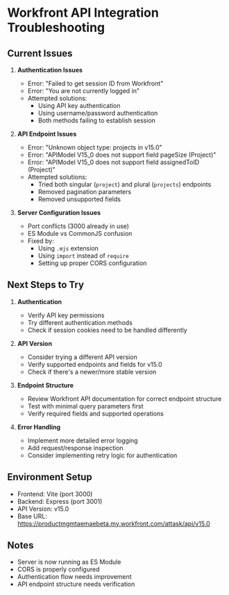# Workfront API Integration Troubleshooting

## Current Issues

1. **Authentication Issues**
   - Error: "Failed to get session ID from Workfront"
   - Error: "You are not currently logged in"
   - Attempted solutions:
     - Using API key authentication
     - Using username/password authentication
     - Both methods failing to establish session

2. **API Endpoint Issues**
   - Error: "Unknown object type: projects in v15.0"
   - Error: "APIModel V15_0 does not support field pageSize (Project)"
   - Error: "APIModel V15_0 does not support field assignedToID (Project)"
   - Attempted solutions:
     - Tried both singular (`project`) and plural (`projects`) endpoints
     - Removed pagination parameters
     - Removed unsupported fields

3. **Server Configuration Issues**
   - Port conflicts (3000 already in use)
   - ES Module vs CommonJS confusion
   - Fixed by:
     - Using `.mjs` extension
     - Using `import` instead of `require`
     - Setting up proper CORS configuration

## Next Steps to Try

1. **Authentication**
   - Verify API key permissions
   - Try different authentication methods
   - Check if session cookies need to be handled differently

2. **API Version**
   - Consider trying a different API version
   - Verify supported endpoints and fields for v15.0
   - Check if there's a newer/more stable version

3. **Endpoint Structure**
   - Review Workfront API documentation for correct endpoint structure
   - Test with minimal query parameters first
   - Verify required fields and supported operations

4. **Error Handling**
   - Implement more detailed error logging
   - Add request/response inspection
   - Consider implementing retry logic for authentication

## Environment Setup

- Frontend: Vite (port 3000)
- Backend: Express (port 3001)
- API Version: v15.0
- Base URL: https://productmgmtaemaebeta.my.workfront.com/attask/api/v15.0

## Notes

- Server is now running as ES Module
- CORS is properly configured
- Authentication flow needs improvement
- API endpoint structure needs verification 